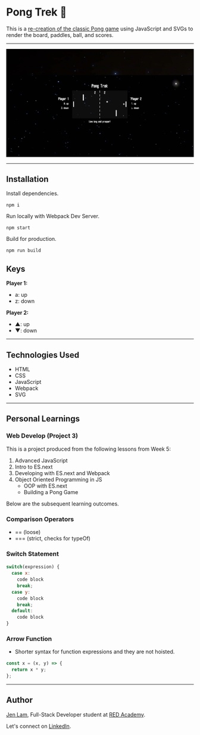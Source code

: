 # Pong Trek 🏓

This is a [re-creation of the classic Pong game](https://agalcalledjen.github.io/Pong-Trek/) using JavaScript and SVGs to render the board, paddles, ball, and scores.

---

![Image of Pong Trek](https://github.com/agalcalledjen/Pong-Trek/blob/master/pong-trek.png)

---

## Installation

Install dependencies.

```
npm i
```

Run locally with Webpack Dev Server.

```
npm start
```

Build for production.

```
npm run build
```

## Keys

**Player 1:**

- a: up
- z: down

**Player 2:**

- ▲: up
- ▼: down

---

## Technologies Used

- HTML
- CSS
- JavaScript
- Webpack
- SVG

---

## Personal Learnings

### Web Develop (Project 3)

This is a project produced from the following lessons from Week 5:

1. Advanced JavaScript
2. Intro to ES.next
3. Developing with ES.next and Webpack
4. Object Oriented Programming in JS
   - OOP with ES.next
   - Building a Pong Game

Below are the subsequent learning outcomes.

### Comparison Operators

- == (loose)
- === (strict, checks for typeOf)

### Switch Statement

```js
switch(expression) {
  case x:
    code block
    break;
  case y:
    code block
    break;
  default:
    code block
}
```

### Arrow Function

- Shorter syntax for function expressions and they are not hoisted.

```js
const x = (x, y) => {
  return x * y;
};
```

---

## Author

[Jen Lam](https://github.com/agalcalledjen), Full-Stack Developer student at [RED Academy](https://redacademy.com/vancouver/).

Let's connect on [LinkedIn](https://www.linkedin.com/in/agalcalledjen/).
